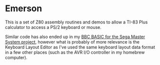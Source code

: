 # Emerson

This is a set of Z80 assembly routines and demos to allow a TI-83 Plus calculator to access a PS/2 keyboard or mouse.

Similar code has also ended up in my [BBC BASIC for the Sega Master System project](https://github.com/benryves/BBCBasicSMS),
however what is probably of more relevance is the Keyboard Layout Editor as I've used the same keyboard layout data format in a few other places
(such as the AVR I/O controller in my homebrew computer).

